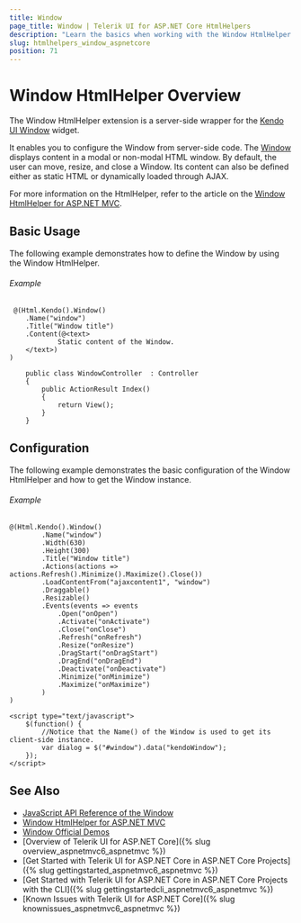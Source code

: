 ```yaml
---
title: Window
page_title: Window | Telerik UI for ASP.NET Core HtmlHelpers
description: "Learn the basics when working with the Window HtmlHelper for ASP.NET Core (MVC 6 or ASP.NET Core MVC)."
slug: htmlhelpers_window_aspnetcore
position: 71
---
```


# Window HtmlHelper Overview

The Window HtmlHelper extension is a server-side wrapper for the [Kendo UI Window](http://demos.telerik.com/kendo-ui/window/index) widget.

It enables you to configure the Window from server-side code. The [Window](http://docs.telerik.com/kendo-ui/controls/layout/window/overview) displays content in a modal or non-modal HTML window. By default, the user can move, resize, and close a Window. Its content can also be defined either as static HTML or dynamically loaded through AJAX.

For more information on the HtmlHelper, refer to the article on the [Window HtmlHelper for ASP.NET MVC](http://docs.telerik.com/aspnet-mvc/helpers/window/overview).

## Basic Usage

The following example demonstrates how to define the Window by using the Window HtmlHelper.

###### Example

```tab-Razor
 @(Html.Kendo().Window()
    .Name("window")
    .Title("Window title")
    .Content(@<text>
            Static content of the Window.
    </text>)
)
```
```tab-Controller
    public class WindowController  : Controller
    {
        public ActionResult Index()
        {
            return View();
        }
    }
```

## Configuration

The following example demonstrates the basic configuration of the Window HtmlHelper and how to get the Window instance.

###### Example

```
@(Html.Kendo().Window()
        .Name("window")
        .Width(630)
        .Height(300)
        .Title("Window title")
        .Actions(actions => actions.Refresh().Minimize().Maximize().Close())
        .LoadContentFrom("ajaxcontent1", "window")
        .Draggable()
		.Resizable()
        .Events(events => events
            .Open("onOpen")
            .Activate("onActivate")
            .Close("onClose")
            .Refresh("onRefresh")
            .Resize("onResize")
            .DragStart("onDragStart")
            .DragEnd("onDragEnd")
            .Deactivate("onDeactivate")
            .Minimize("onMinimize")
            .Maximize("onMaximize")
        )
)

<script type="text/javascript">
    $(function() {
        //Notice that the Name() of the Window is used to get its client-side instance.
        var dialog = $("#window").data("kendoWindow");
    });
</script>
```

## See Also

* [JavaScript API Reference of the Window](http://docs.telerik.com/kendo-ui/api/javascript/ui/window)
* [Window HtmlHelper for ASP.NET MVC](http://docs.telerik.com/aspnet-mvc/helpers/window/overview)
* [Window Official Demos](http://demos.telerik.com/aspnet-mvc/window/index)
* [Overview of Telerik UI for ASP.NET Core]({% slug overview_aspnetmvc6_aspnetmvc %})
* [Get Started with Telerik UI for ASP.NET Core in ASP.NET Core Projects]({% slug gettingstarted_aspnetmvc6_aspnetmvc %})
* [Get Started with Telerik UI for ASP.NET Core in ASP.NET Core Projects with the CLI]({% slug gettingstartedcli_aspnetmvc6_aspnetmvc %})
* [Known Issues with Telerik UI for ASP.NET Core]({% slug knownissues_aspnetmvc6_aspnetmvc %})
